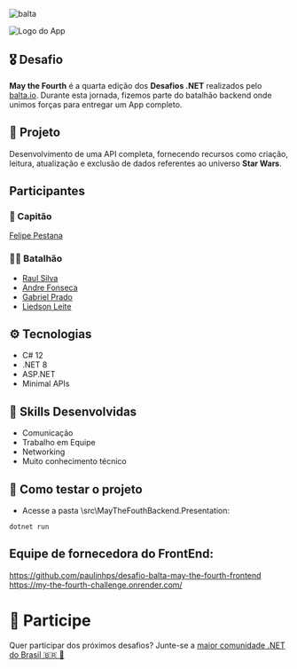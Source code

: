 
![balta](https://baltaio.blob.core.windows.net/static/images/dark/balta-logo.svg)

![Logo do App](https://github.com/balta-io/desafio-balta-may-the-fourth-backend/assets/965305/880fab7e-3998-4a0d-98ad-1d6ffc11298b)

## 🎖️ Desafio
**May the Fourth** é a quarta edição dos **Desafios .NET** realizados pelo [balta.io](https://balta.io). Durante esta jornada, fizemos parte do batalhão backend onde unimos forças para entregar um App completo.

## 📱 Projeto
Desenvolvimento de uma API completa, fornecendo recursos como criação, leitura, atualização e exclusão de dados referentes ao universo **Star Wars**.

## Participantes
### 🚀 Capitão
[Felipe Pestana](https://github.com/Felipe-Pestana)

### 💂‍♀️ Batalhão
* [Raul Silva](https://github.com/RaMadaSilva)
* [Andre Fonseca](https://github.com/andrefons)
* [Gabriel Prado](https://github.com/Gabrielbprado)
* [Liedson Leite](https://github.com/Ol1veirx)

## ⚙️ Tecnologias
* C# 12
* .NET 8
* ASP.NET
* Minimal APIs

## 🥋 Skills Desenvolvidas
* Comunicação
* Trabalho em Equipe
* Networking
* Muito conhecimento técnico

## 🧪 Como testar o projeto
* Acesse a pasta \src\MayTheFouthBackend.Presentation\:
```
dotnet run
```

## Equipe de fornecedora do FrontEnd:<br>
https://github.com/paulinhps/desafio-balta-may-the-fourth-frontend <br>
https://my-the-fourth-challenge.onrender.com/

# 💜 Participe
Quer participar dos próximos desafios? Junte-se a [maior comunidade .NET do Brasil 🇧🇷 💜](https://balta.io/discord)
